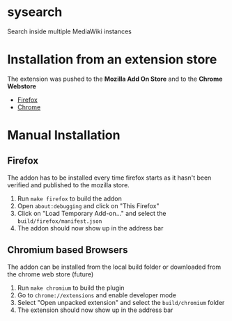 sysearch
===
Search inside multiple MediaWiki instances
# Installation from an extension store
The extension was pushed to the **Mozilla Add On Store** and to the **Chrome Webstore**
* [Firefox](https://addons.mozilla.org/en-US/firefox/addon/sysearch/)
* [Chrome](https://chrome.google.com/webstore/detail/sysearch/amjmbmfckmkkjmjpnkcpbjdihjidgbmj)
# Manual Installation
## Firefox
The addon has to be installed every time firefox starts as it hasn't been verified and published to the mozilla store.
1. Run `make firefox` to build the addon
2. Open `about:debugging` and click on "This Firefox"
3. Click on "Load Temporary Add-on..." and select the `build/firefox/manifest.json`
4. The addon should now show up in the address bar
## Chromium based Browsers
The addon can be installed from the local build folder or downloaded from the chrome web store (future)
1. Run `make chromium` to build the plugin
2. Go to `chrome://extensions` and enable developer mode
3. Select "Open unpacked extension" and select the `build/chromium` folder
4. The extension should now show up in the address bar
